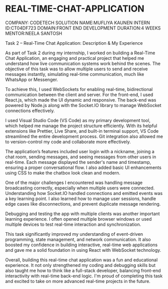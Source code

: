 # REAL-TIME-CHAT-APPLICATION

COMPANY: CODETECH SOLUTION
NAME:MUFLIYA KAUNEN
INTERN ID:CT04DF723
DOMAIN:FRONT END DEVELOPMENT
DURATION:4 WEEKS
MENTOR:NEELA SANTOSH




Task 2 – Real-Time Chat Application: Description & My Experience

As part of Task 2 during my internship, I worked on building a Real-Time Chat Application, an engaging and practical project that helped me understand how live communication systems work behind the scenes. The objective of this task was to allow multiple users to send and receive messages instantly, simulating real-time communication, much like WhatsApp or Messenger.

To achieve this, I used WebSockets for enabling real-time, bidirectional communication between the client and server. For the front-end, I used React.js, which made the UI dynamic and responsive. The back-end was powered by Node.js along with the Socket.IO library to manage WebSocket connections effectively.

I used Visual Studio Code (VS Code) as my primary development tool, which helped me manage the project structure efficiently. With its helpful extensions like Prettier, Live Share, and built-in terminal support, VS Code streamlined the entire development process. Git integration also allowed me to version-control my code and collaborate more effectively.

The application’s features included user login with a nickname, joining a chat room, sending messages, and seeing messages from other users in real-time. Each message displayed the sender's name and timestamp, ensuring a proper conversational flow. I also added basic UI enhancements using CSS to make the chatbox look clean and modern.

One of the major challenges I encountered was handling message broadcasting correctly, especially when multiple users were connected. Understanding how Socket.IO handled connections and emitted events was a key learning point. I also learned how to manage user sessions, handle edge cases like disconnections, and prevent duplicate message rendering.

Debugging and testing the app with multiple clients was another important learning experience. I often opened multiple browser windows or used multiple devices to test real-time interaction and synchronization.

This task significantly improved my understanding of event-driven programming, state management, and network communication. It also boosted my confidence in building interactive, real-time web applications and gave me a solid foundation in using React with WebSocket technology.

Overall, building this real-time chat application was a fun and educational experience. It not only strengthened my coding and debugging skills but also taught me how to think like a full-stack developer, balancing front-end interactivity with real-time back-end logic. I'm proud of completing this task and excited to take on more advanced real-time projects in the future.

